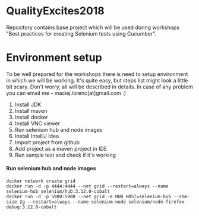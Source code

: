 # QualityExcites2018
Repository contains base project which will be used during workshops "Best practices for creating Selenium tests using Cucumber".

# Environment setup
To be well prepared for the workshops there is need to setup environment in which we will be working. It's quite easy, but steps list might look a little bit scary. Don't worry, all will be described in details. In case of any problem you can email me - maciej.lorenc[at]gmail.com :) 
1. Install JDK
1. Install maven
1. Install docker
1. Install VNC viewer
1. Run selenium hub and node images
1. Install IntelliJ Idea
1. Import project from github
1. Add project as a maven project in IDE
1. Run sample test and check if it's working

#### Run selenium hub and node images
```
docker network create grid
docker run -d -p 4444:4444 --net grid --restart=always --name selenium-hub selenium/hub:3.12.0-cobalt
docker run -d -p 5900:5900 --net grid -e HUB_HOST=selenium-hub --shm-size 2g --restart=always --name selenium-node selenium/node-firefox-debug:3.12.0-cobalt
```
